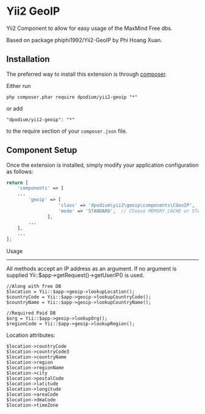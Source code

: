 Yii2 GeoIP
==========
Yii2 Component to allow for easy usage of the MaxMind Free dbs.

Based on package phiphi1992/Yii2-GeoIP by Phi Hoang Xuan.

Installation
------------

The preferred way to install this extension is through [composer](http://getcomposer.org/download/).

Either run

```
php composer.phar require dpodium/yii2-geoip "*"
```

or add

```
"dpodium/yii2-geoip": "*"
```

to the require section of your `composer.json` file.


Component Setup
-----
Once the extension is installed, simply modify your application configuration as follows:
```php
return [
    'components' => [
    ...
        'geoip' => [
                   'class' => 'dpodium\yii2\geoip\components\CGeoIP',
                   'mode' => 'STANDARD',  // Choose MEMORY_CACHE or STANDARD mode
               ],
        ...
    ],
    ...
];
```

Usage
_____
All methods accept an IP address as an argument. If no argument is supplied Yii::$app->getRequest()->getUserIP() is used.

    //Along with free DB
    $location = Yii::$app->geoip->lookupLocation();
    $countryCode = Yii::$app->geoip->lookupCountryCode();
    $countryName = Yii::$app->geoip->lookupCountryName();

    //Required Paid DB
    $org = Yii::$app->geoip->lookupOrg();
    $regionCode = Yii::$app->geoip->lookupRegion();

Location attributes:

    $location->countryCode
    $location->countryCode3
    $location->countryName
    $location->region
    $location->regionName
    $location->city
    $location->postalCode
    $location->latitude
    $location->longitude
    $location->areaCode
    $location->dmaCode
    $location->timeZone


